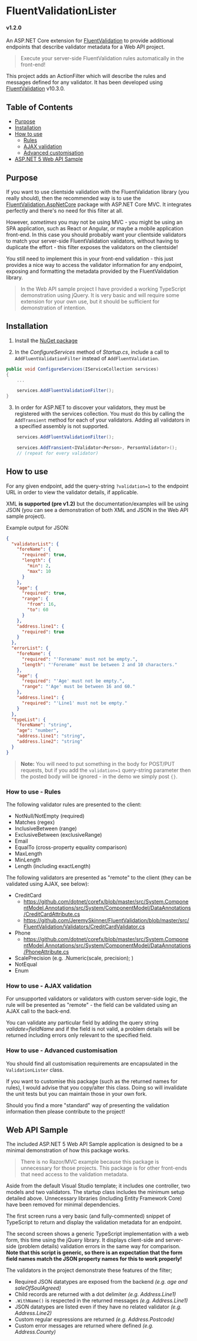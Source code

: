 # FluentValidationLister
#### v1.2.0

An ASP.NET Core extension for [FluentValidation](https://github.com/JeremySkinner/FluentValidation) to provide additional endpoints that describe validator metadata for a Web API project.

> Execute your server-side FluentValidation rules automatically in the front-end!

This project adds an ActionFilter which will describe the rules and messages defined for any validator. It has been developed using [FluentValidation](https://github.com/JeremySkinner/FluentValidation) v10.3.0.

## Table of Contents

- [Purpose](#purpose)
- [Installation](#installation)
- [How to use](#how-to-use)
  - [Rules](#how-to-use---rules)
  - [AJAX validation](#how-to-use---ajax-validation)
  - [Advanced customisation](#how-to-use---advanced-customisation)
- [ASP.NET 5 Web API Sample](#web-api-sample)

## Purpose

If you want to use clientside validation with the FluentValidation library (you really should), then the recommended way is to use the [FluentValidation.AspNetCore](https://www.nuget.org/packages/FluentValidation.AspNetCore/) package with ASP.NET Core MVC. It integrates perfectly and there's no need for this filter at all.

However, _sometimes_ you may not be using MVC - you might be using an SPA application, such as React or Angular, or maybe a mobile application front-end. In this case you should probably want your clientside validators to match your server-side FluentValidation validators, without having to duplicate the effort - this filter exposes the validators on the clientside!

You still need to implement this in your front-end validation - this just provides a nice way to access the validator information for any endpoint, exposing and formatting the metadata provided by the FluentValidation library.

> In the Web API sample project I have provided a working TypeScript demonstration using jQuery. It is very basic and will require some extension for your own use, but it should be sufficient for demonstration of intention.

## Installation

1. Install the [NuGet package](https://www.nuget.org/packages/FluentValidationLister.Filter/)

2. In the _ConfigureServices_ method of _Startup.cs_, include a call to `AddFluentValidationFilter` instead of `AddFluentValidation`.

```csharp
public void ConfigureServices(IServiceCollection services)
{
    ...

    services.AddFluentValidationFilter();
}
```

3. In order for ASP.NET to discover your validators, they must be registered with the services collection. You must do this by calling the `AddTransient` method for each of your validators. Adding all validators in a specified assembly is not supported.

```csharp
    services.AddFluentValidationFilter();

    services.AddTransient<IValidator<Person>, PersonValidator>();
    // (repeat for every validator)
```

## How to use

For any given endpoint, add the query-string `?validation=1` to the endpoint URL in order to view the validator details, if applicable.

XML **is supported (pre v1.2)** but the documentation/examples will be using JSON (you can see a demonstration of both XML and JSON in the Web API sample project).

Example output for JSON:

```json
{
  "validatorList": {
    "foreName": {
      "required": true,
      "length": {
        "min": 2,
        "max": 10
      }
    },
    "age": {
      "required": true,
      "range": {
        "from": 16,
        "to": 60
      }
    },
    "address.line1": {
      "required": true
    }
  },
  "errorList": {
    "foreName": {
      "required": "'Forename' must not be empty.",
      "length": "'Forename' must be between 2 and 10 characters."
    },
    "age": {
      "required": "'Age' must not be empty.",
      "range": "'Age' must be between 16 and 60."
    },
    "address.line1": {
      "required": "'Line1' must not be empty."
    }
  },
  "typeList": {
    "foreName": "string",
    "age": "number",
    "address.line1": "string",
    "address.line2": "string"
  }
}
```

> **Note:** You will need to put something in the body for POST/PUT requests, but if you add the `validation=1` query-string parameter then the posted body will be ignored - in the demo we simply post `{}`.

### How to use - Rules

The following validator rules are presented to the client:

- NotNull/NotEmpty (required)
- Matches (regex)
- InclusiveBetween (range)
- ExclusiveBetween (exclusiveRange)
- Email
- EqualTo (cross-property equality comparison)
- MaxLength
- MinLength
- Length (including exactLength)

The following validators are presented as "remote" to the client (they can be validated using AJAX, see below):

- CreditCard
  - https://github.com/dotnet/corefx/blob/master/src/System.ComponentModel.Annotations/src/System/ComponentModel/DataAnnotations/CreditCardAttribute.cs
  - https://github.com/JeremySkinner/FluentValidation/blob/master/src/FluentValidation/Validators/CreditCardValidator.cs
- Phone
  - https://github.com/dotnet/corefx/blob/master/src/System.ComponentModel.Annotations/src/System/ComponentModel/DataAnnotations/PhoneAttribute.cs
- ScalePrecision (e.g. .Numeric(scale, precision); )
- NotEqual
- Enum

### How to use - AJAX validation

For unsupported validators or validators with custom server-side logic, the rule will be presented as "remote" - the field can be validated using an AJAX call to the back-end.

You can validate any particular field by adding the query string _validate=fieldName_ and if the field is not valid, a problem details will be returned including errors only relevant to the specified field.

### How to use - Advanced customisation

You should find all customisation requirements are encapsulated in the `ValidationLister` class.

If you want to customise this package (such as the returned names for rules), I would advise that you copy/alter this class. Doing so will invalidate the unit tests but you can maintain those in your own fork.

Should you find a more "standard" way of presenting the validation information then please contribute to the project!

## Web API Sample

The included ASP.NET 5 Web API Sample application is designed to be a minimal demonstration of how this package works.

> There is no Razor/MVC example because this package is unnecessary for those projects. This package is for other front-ends that need access to the validation metadata.

Aside from the default Visual Studio template; it includes one controller, two models and two validators. The startup class includes the minimum setup detailed above. Unnecessary libraries (including Entity Framework Core) have been removed for minimal dependencies.

The first screen runs a very basic (and fully-commented) snippet of TypeScript to return and display the validation metadata for an endpoint.

The second screen shows a generic TypeScript implementation with a web form, this time using the jQuery library. It displays client-side and server-side (problem details) validation errors in the same way for comparison. **Note that this script is generic, so there is an expectation that the form field names match the JSON property names for this to work properly!**

The validators in the project demonstrate these features of the filter;

- Required JSON datatypes are exposed from the backend _(e.g. age and saleOfSoulAgreed)_
- Child records are returned with a dot delimiter _(e.g. Address.Line1)_
- `.WithName()` is respected in the returned messages _(e.g. Address.Line1)_
- JSON datatypes are listed even if they have no related validator _(e.g. Address.Line2)_
- Custom regular expressions are returned _(e.g. Address.Postcode)_
- Custom error messages are returned where defined _(e.g. Address.County)_
